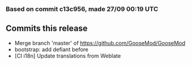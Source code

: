 ### Based on commit c13c956, made 27/09 00:19 UTC
## Commits this release
  - Merge branch 'master' of https://github.com/GooseMod/GooseMod
  - bootstrap: add defiant before
  - [CI i18n] Update translations from Weblate